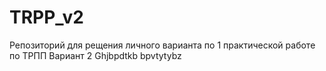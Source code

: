 # TRPP_v2
Репозиторий для рещения личного варианта по 1 практической работе по ТРПП
Вариант 2
Ghjbpdtkb bpvtytybz 
